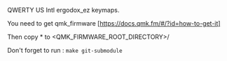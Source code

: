 QWERTY US Intl ergodox_ez keymaps.

You need to get qmk_firmware [https://docs.qmk.fm/#/?id=how-to-get-it]

Then copy * to <QMK_FIRMWARE_ROOT_DIRECTORY>/ 

Don't forget to run : `make git-submodule`

